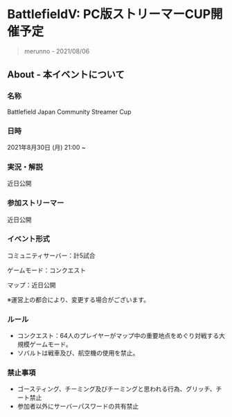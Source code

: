 # BattlefieldV: PC版ストリーマーCUP開催予定
> merunno - 2021/08/06

## About - 本イベントについて

### 名称
Battlefield Japan Community Streamer Cup

### 日時
2021年8月30日 (月)
21:00 ~

### 実況・解説
近日公開

### 参加ストリーマー
近日公開

### イベント形式
コミュニティサーバー：計5試合

ゲームモード：コンクエスト

マップ：近日公開

※運営上の都合により、変更する場合がございます。

### ルール
* コンクエスト：64人のプレイヤーがマップ中の重要地点をめぐり対戦する大規模ゲームモード。
* ソバルトは戦車及び、航空機の使用を禁止。

### 禁止事項
* ゴースティング、チーミング及びチーミングと思われる行為、グリッチ、チート禁止
* 参加者以外にサーバーパスワードの共有禁止
